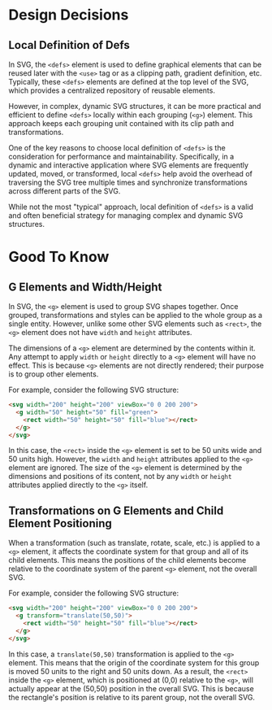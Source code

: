 # Design Decisions

## Local Definition of Defs

In SVG, the `<defs>` element is used to define graphical elements that can be reused later with the `<use>` tag or as a clipping path, gradient definition, etc. Typically, these `<defs>` elements are defined at the top level of the SVG, which provides a centralized repository of reusable elements.

However, in complex, dynamic SVG structures, it can be more practical and efficient to define `<defs>` locally within each grouping (`<g>`) element. This approach keeps each grouping unit contained with its clip path and transformations. 

One of the key reasons to choose local definition of `<defs>` is the consideration for performance and maintainability. Specifically, in a dynamic and interactive application where SVG elements are frequently updated, moved, or transformed, local `<defs>` help avoid the overhead of traversing the SVG tree multiple times and synchronize transformations across different parts of the SVG. 

While not the most "typical" approach, local definition of `<defs>` is a valid and often beneficial strategy for managing complex and dynamic SVG structures.

# Good To Know

## G Elements and Width/Height

In SVG, the `<g>` element is used to group SVG shapes together. Once grouped, transformations and styles can be applied to the whole group as a single entity. However, unlike some other SVG elements such as `<rect>`, the `<g>` element does not have `width` and `height` attributes.

The dimensions of a `<g>` element are determined by the contents within it. Any attempt to apply `width` or `height` directly to a `<g>` element will have no effect. This is because `<g>` elements are not directly rendered; their purpose is to group other elements.

For example, consider the following SVG structure:

```html
<svg width="200" height="200" viewBox="0 0 200 200">
  <g width="50" height="50" fill="green">
    <rect width="50" height="50" fill="blue"></rect>
  </g>
</svg>
```

In this case, the `<rect>` inside the `<g>` element is set to be 50 units wide and 50 units high. However, the `width` and `height` attributes applied to the `<g>` element are ignored. The size of the `<g>` element is determined by the dimensions and positions of its content, not by any `width` or `height` attributes applied directly to the `<g>` itself.

## Transformations on G Elements and Child Element Positioning

When a transformation (such as translate, rotate, scale, etc.) is applied to a `<g>` element, it affects the coordinate system for that group and all of its child elements. This means the positions of the child elements become relative to the coordinate system of the parent `<g>` element, not the overall SVG.

For example, consider the following SVG structure:

```html
<svg width="200" height="200" viewBox="0 0 200 200">
  <g transform="translate(50,50)">
    <rect width="50" height="50" fill="blue"></rect>
  </g>
</svg>
```

In this case, a `translate(50,50)` transformation is applied to the `<g>` element. This means that the origin of the coordinate system for this group is moved 50 units to the right and 50 units down. As a result, the `<rect>` inside the `<g>` element, which is positioned at (0,0) relative to the `<g>`, will actually appear at the (50,50) position in the overall SVG. This is because the rectangle's position is relative to its parent group, not the overall SVG.
